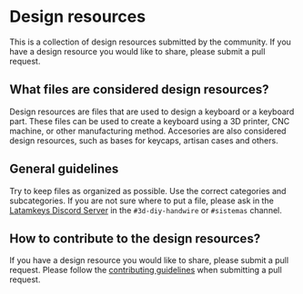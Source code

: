 # Design resources

This is a collection of design resources submitted by the community. If you have a design resource you would like to share, please submit a pull request.

## What files are considered design resources?

Design resources are files that are used to design a keyboard or a keyboard part. These files can be used to create a keyboard using a 3D printer, CNC machine, or other manufacturing method. Accesories are also considered design resources, such as bases for keycaps, artisan cases and others.

## General guidelines

Try to keep files as organized as possible. Use the correct categories and subcategories. If you are not sure where to put a file, please ask in the [Latamkeys Discord Server](https://discord.gg/latamkeys) in the `#3d-diy-handwire` or `#sistemas` channel.

## How to contribute to the design resources?

If you have a design resource you would like to share, please submit a pull request. Please follow the [contributing guidelines](../CONTRIBUTING.md) when submitting a pull request.